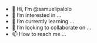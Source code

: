 - 👋 Hi, I’m @samuelipalolo
- 👀 I’m interested in ...
- 🌱 I’m currently learning ...
- 💞️ I’m looking to collaborate on ...
- 📫 How to reach me ...

<!---
samuelipalolo/samuelipalolo is a ✨ special ✨ repository because its `README.md` (this file) appears on your GitHub profile.
You can click the Preview link to take a look at your changes.

a) you may create your own branches.
b) For your personal use (sometimes you want to save your change to github), please name it with prefix "personal_". 
c) For any software that going to release to other teams (such as SZ office), please name it with prefix "release_".  
d) For your task oriented branch (such as testing with Cesium to build xxx), please name it with prefix "dev_".
e) please use underscore "_" and small letters in your branch name
--->
